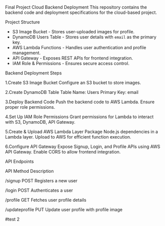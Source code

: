 
Final Project Cloud Backend Deployment
This repository contains the backend code and deployment specifications for the cloud-based project.

Project Structure
- S3 Image Bucket - Stores user-uploaded images for profile.
- DynamoDB Users Table - Stores user details with `email` as the primary key.
- AWS Lambda Functions - Handles user authentication and profile management.
- API Gateway - Exposes REST APIs for frontend integration.
- IAM Role & Permissions - Ensures secure access control.

Backend Deployment Steps

1.Create S3 Image Bucket
Configure an S3 bucket to store images. 

2.Create DynamoDB Table
Table Name: Users
Primary Key: email

3.Deploy Backend Code
Push the backend code to AWS Lambda.
Ensure proper role permissions.

4.Set Up IAM Role Permissions
Grant permissions for Lambda to interact with S3, DynamoDB, API Gateway.

5.Create & Upload AWS Lambda Layer
Package Node.js dependencies in a Lambda layer.
Upload to AWS for efficient function execution.

6.Configure API Gateway
Expose Signup, Login, and Profile APIs using AWS API Gateway.
Enable CORS to allow frontend integration.


API Endpoints

API	Method	Description

/signup	POST	Registers a new user

/login	POST	Authenticates a user

/profile	GET	Fetches user profile details

/updateprofile PUT Update user profile with profile image


#test 2